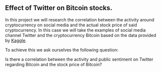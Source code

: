 ## Effect of Twitter on Bitcoin stocks.

In this project we will research the correlation between the activity around cryptocurrency on social media and the actual stock price of said cryptocurrency. In this case we will take the examples of social media channel Twitter and the cryptocurrency Bitcoin based on the data provided by [Kaggle](https://www.kaggle.com/kaushiksuresh147/bitcoin-tweets).

To achieve this we ask ourselves the following question:

Is there a correlation between the activity and public sentiment on Twitter regarding Bitcoin and the stock price of Bitcoin?
